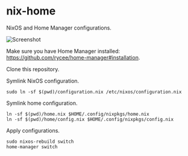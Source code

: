 # nix-home

NixOS and Home Manager configurations.

![Screenshot](https://github.com/lobre/nix-config/raw/master/screenshot.png)

Make sure you have Home Manager installed: https://github.com/rycee/home-manager#installation.

Clone this repository.

Symlink NixOS configuration.

    sudo ln -sf $(pwd)/configuration.nix /etc/nixos/configuration.nix

Symlink home configuration.

    ln -sf $(pwd)/home.nix $HOME/.config/nixpkgs/home.nix
    ln -sf $(pwd)/home/config.nix $HOME/.config/nixpkgs/config.nix

Apply configurations.

    sudo nixos-rebuild switch
    home-manager switch

